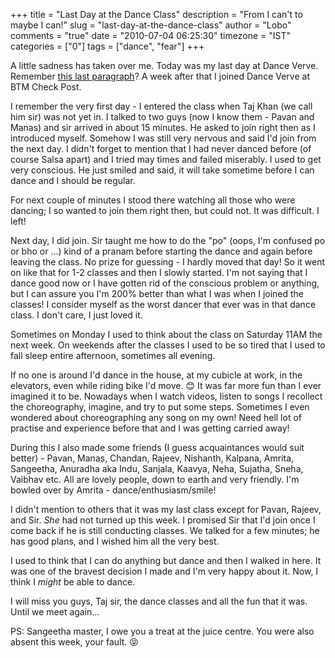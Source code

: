 +++
title = "Last Day at the Dance Class"
description = "From I can't to maybe I can!"
slug = "last-day-at-the-dance-class"
author = "Lobo"
comments = "true"
date = "2010-07-04 06:25:30"
timezone = "IST"
categories = ["0"]
tags = ["dance", "fear"]
+++

A little sadness has taken over me. Today was my last day at Dance Verve. Remember [this last paragraph](/blog/a-week-that-was/)? A week after that I joined Dance Verve at BTM Check Post.

I remember the very first day - I entered the class when Taj Khan (we call him sir) was not yet in. I talked to two guys (now I know them - Pavan and Manas) and sir arrived in about 15 minutes. He asked to join right then as I introduced myself. Somehow I was still very nervous and said I'd join from the next day. I didn't forget to mention that I had never danced before (of course Salsa apart) and I tried may times and failed miserably. I used to get very conscious. He just smiled and said, it will take sometime before I can dance and I should be regular.

For next couple of minutes I stood there watching all those who were dancing; I so wanted to join them right then, but could not. It was difficult. I left!

Next day, I did join. Sir taught me how to do the "po" (oops, I'm confused po or bho or ...) kind of a pranam before starting the dance and again before leaving the class. No prize for guessing - I hardly moved that day! So it went on like that for 1-2 classes and then I slowly started. I'm not saying that I dance good now or I have gotten rid of the conscious problem or anything, but I can assure you I'm 200% better than what I was when I joined the classes! I consider myself as the worst dancer that ever was in that dance class. I don't care, I just loved it.

Sometimes on Monday I used to think about the class on Saturday 11AM the next week. On weekends after the classes I used to be so tired that I used to fall sleep entire afternoon, sometimes all evening.

If no one is around I'd dance in the house, at my cubicle at work, in the elevators, even while riding bike I'd move. :blush: It was far more fun than I ever imagined it to be. Nowadays when I watch videos, listen to songs I recollect the choreography, imagine, and try to put some steps. Sometimes I even wondered about choreographing any song on my own! Need hell lot of practise and experience before that and I was getting carried away!

During this I also made some friends (I guess acquaintances would suit better) - Pavan, Manas, Chandan, Rajeev, Nishanth, Kalpana, Amrita, Sangeetha, Anuradha aka Indu, Sanjala, Kaavya, Neha, Sujatha, Sneha, Vaibhav etc. All are lovely people, down to earth and very friendly. I'm bowled over by Amrita - dance/enthusiasm/smile!

I didn't mention to others that it was my last class except for Pavan, Rajeev, and Sir. _She_ had not turned up this week. I promised Sir that I'd join once I come back if he is still conducting classes. We talked for a few minutes; he has good plans, and I wished him all the very best.

I used to think that I can do anything but dance and then I walked in here. It was one of the bravest decision I made and I'm very happy about it. Now, I think I _might_ be able to dance.

I will miss you guys, Taj sir, the dance classes and all the fun that it was. Until we meet again...

PS: Sangeetha master, I owe you a treat at the juice centre. You were also absent this week, your fault. :stuck_out_tongue_closed_eyes:
